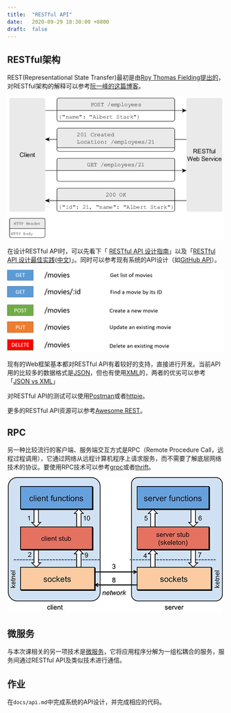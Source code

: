 ```yaml
---
title:  "RESTful API"
date:   2020-09-29 18:30:00 +0800
draft:  false
---
```


## RESTful架构

REST(Representational State Transfer)最初是由[Roy Thomas Fielding提出的][rest_paper]，对RESTful架构的解释可以参考[阮一峰的这篇博客][ruan]。

![rest_cs][]

在设计RESTful API时，可以先看下「 [RESTful API 设计指南][rest_guide]」以及「[RESTful API 设计最佳实践][rest_best_practice]([中文][rest_best_practice_cn])」。同时可以参考现有系统的API设计（如[GitHub API][]）。

![rest_img][]

现有的Web框架基本都对RESTful API有着较好的支持，直接进行开发。当前API用的比较多的数据格式是[JSON][]，但也有使用[XML][]的，两者的优劣可以参考「[JSON vs XML][]」

对RESTful API的测试可以使用[Postman][]或者[httpie][]。

更多的RESTful API资源可以参考[Awesome REST][]。

## RPC

另一种比较流行的客户端、服务端交互方式是RPC（Remote Procedure Call，远程过程调用），它通过网络从远程计算机程序上请求服务，而不需要了解底层网络技术的协议。要使用RPC技术可以参考[grpc][]或者[thrift][]。

![rpc][]

## 微服务

与本次课相关的另一项技术是[微服务][micro_service]，它将应用程序分解为一组松耦合的服务，服务间通过RESTful API及类似技术进行通信。

## 作业

在`docs/api.md`中完成系统的API设计，并完成相应的代码。

[awesome rest]: https://github.com/marmelab/awesome-rest
[github api]: https://developer.github.com/v3/?
[grpc]: https://grpc.io/
[httpie]: https://github.com/jkbrzt/httpie
[json vs xml]: https://restfulapi.net/json-vs-xml/
[json]: http://www.json.org/
[micro_service]: https://github.com/mfornos/awesome-microservices
[postman]: https://chrome.google.com/webstore/detail/postman-rest-client/fdmmgilgnpjigdojojpjoooidkmcomcm
[rest_best_practice]: https://www.vinaysahni.com/best-practices-for-a-pragmatic-restful-api
[rest_best_practice_cn]: https://www.oschina.net/translate/best-practices-for-a-pragmatic-restful-api
[rest_cs]: ./rest_cs.png "RESTful Architecture"
[rest_guide]: http://www.ruanyifeng.com/blog/2014/05/restful_api.html
[rest_img]: ./rest.png "RESTful API"
[rest_paper]: https://www.ics.uci.edu/~fielding/pubs/dissertation/top.htm
[rpc]: ./rpc.jpg "RPC"
[ruan]: http://www.ruanyifeng.com/blog/2011/09/restful.html
[thrift]: https://thrift.apache.org/
[xml]: https://www.w3.org/XML/
